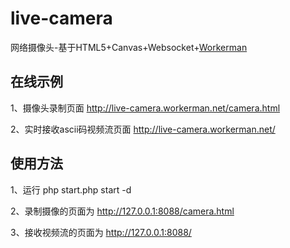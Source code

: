 # live-camera
网络摄像头-基于HTML5+Canvas+Websocket+[Workerman](http://www.workerman.net)

##  在线示例

1、摄像头录制页面 http://live-camera.workerman.net/camera.html

2、实时接收ascii码视频流页面 http://live-camera.workerman.net/


##  使用方法

1、运行 php start.php start -d

2、录制摄像的页面为 http://127.0.0.1:8088/camera.html

3、接收视频流的页面为 http://127.0.0.1:8088/

